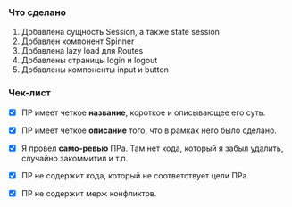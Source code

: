 ### Что сделано

1. Добавлена сущность Session, а также state session
2. Добавлен компонент Spinner
3. Добавлена lazy load для Routes
4. Добавлены страницы login и logout
5. Добавлены компоненты input и button

### Чек-лист

- [x] ПР имеет четкое **название**, короткое и описывающее его суть.
- [x] ПР имеет четкое **описание** того, что в рамках него было сделано.
- [x] Я провел **само-ревью** ПРа. Там нет кода, который я забыл удалить, случайно закоммитил и т.п.
- [x] ПР не содержит кода, который не соответствует цели ПРа.
- [x] ПР не содержит мерж конфликтов.

